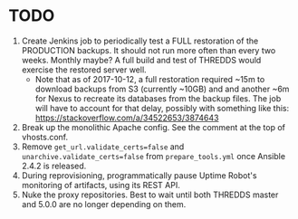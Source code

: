 # TODO

1. Create Jenkins job to periodically test a FULL restoration of the PRODUCTION backups. It should not run more often
than every two weeks. Monthly maybe? A full build and test of THREDDS would exercise the restored server well.
   - Note that as of 2017-10-12, a full restoration required ~15m to download backups from S3 (currently ~10GB) and
     and another ~6m for Nexus to recreate its databases from the backup files.
     The job will have to account for that delay, possibly with something like this:
     https://stackoverflow.com/a/34522653/3874643
1. Break up the monolithic Apache config. See the comment at the top of vhosts.conf.
1. Remove `get_url.validate_certs=false` and `unarchive.validate_certs=false` from `prepare_tools.yml` once
Ansible 2.4.2 is released.
1. During reprovisioning, programmatically pause Uptime Robot's monitoring of artifacts, using its REST API.
1. Nuke the proxy repositories. Best to wait until both THREDDS master and 5.0.0 are no longer depending on them.
